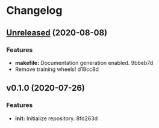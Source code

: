 # Changelog

## [Unreleased](https://github.com/Hoverbear-Consulting/junctor/compare/v0.1.0...HEAD) (2020-08-08)

### Features

* **makefile:** Documentation generation enabled. 9bbeb7d
* Remove training wheels! d18cc8d


## v0.1.0 (2020-07-26)

### Features

* **init:** Initialize repository. 8fd263d


